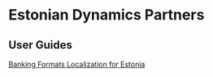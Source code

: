 # Estonian Dynamics Partners

## User Guides
[Banking Formats Localization for Estonia](help/en-us/estonian-banking-formats-help.md)
